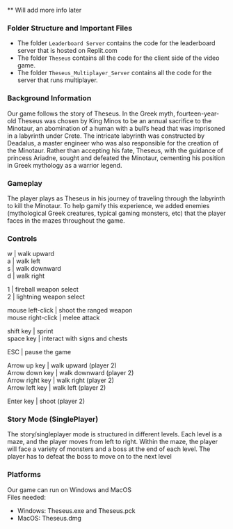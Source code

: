 ** Will add more info later

### Folder Structure and Important Files

- The folder `Leaderboard Server` contains the code for the leaderboard server that is hosted on Replit.com
- The folder `Theseus` contains all the code for the client side of the video game.
- The folder `Theseus_Multiplayer_Server` contains all the code for the server that runs multiplayer.

### Background Information

Our game follows the story of Theseus. In the Greek myth, fourteen-year-old Theseus was chosen by King Minos to be an annual sacrifice to the Minotaur, an abomination of a human with a bull’s head that was imprisoned in a labyrinth under Crete. The intricate labyrinth was constructed by Deadalus, a master engineer who was also responsible for the creation of the Minotaur. Rather than accepting his fate, Theseus, with the guidance of princess Ariadne, sought and defeated the Minotaur, cementing his position in Greek mythology as a warrior legend.

### Gameplay

The player plays as Theseus in his journey of traveling through the labyrinth to kill the Minotaur. To help gamify this experience, we added enemies (mythological Greek creatures, typical gaming monsters, etc) that the player faces in the mazes throughout the game.

### Controls

w | walk upward<br>
a | walk left<br>
s | walk downward<br>
d | walk right<br>

1 | fireball weapon select<br>
2 | lightning weapon select<br>

mouse left-click | shoot the ranged weapon<br>
mouse right-click | melee attack

shift key | sprint<br>
space key | interact with signs and chests<br>

ESC | pause the game<br>

Arrow up key | walk upward (player 2)<br>
Arrow down key | walk downward (player 2)<br>
Arrow right key | walk right (player 2)<br>
Arrow left key | walk left (player 2)<br>

Enter key | shoot (player 2)<br>

### Story Mode (SinglePlayer)
The story/singleplayer mode is structured in different levels. Each level is a maze, and the player moves from left to right. Within the maze, the player will face a variety of monsters and a boss at the end of each level. The player has to defeat the boss to move on to the next level

### Platforms
Our game can run on Windows and MacOS<br>
Files needed:<br>
- Windows: Theseus.exe and Theseus.pck <br>
- MacOS: Theseus.dmg

